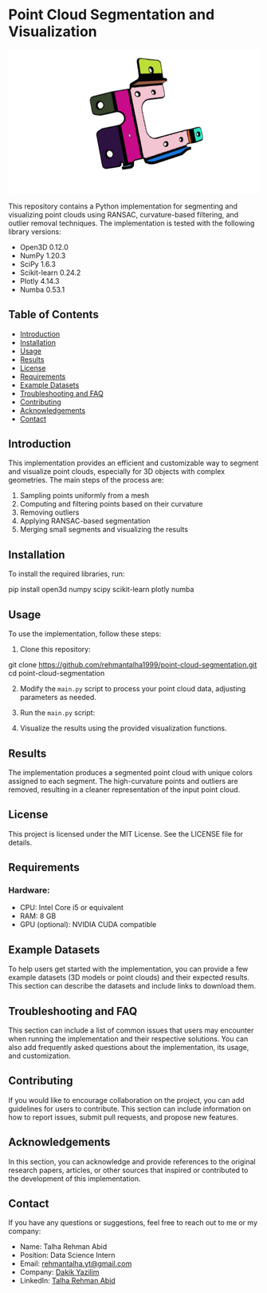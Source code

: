 # Point Cloud Segmentation and Visualization

![results 1](https://raw.githubusercontent.com/rehmantalha1999/part_segmentation/main/results%201.png)


This repository contains a Python implementation for segmenting and visualizing point clouds using RANSAC, curvature-based filtering, and outlier removal techniques. The implementation is tested with the following library versions:

- Open3D 0.12.0
- NumPy 1.20.3
- SciPy 1.6.3
- Scikit-learn 0.24.2
- Plotly 4.14.3
- Numba 0.53.1

## Table of Contents

- [Introduction](#introduction)
- [Installation](#installation)
- [Usage](#usage)
- [Results](#results)
- [License](#license)
- [Requirements](#requirements)
- [Example Datasets](#example-datasets)
- [Troubleshooting and FAQ](#troubleshooting-and-faq)
- [Contributing](#contributing)
- [Acknowledgements](#acknowledgements)
- [Contact](#contact)

## Introduction

This implementation provides an efficient and customizable way to segment and visualize point clouds, especially for 3D objects with complex geometries. The main steps of the process are:

1. Sampling points uniformly from a mesh
2. Computing and filtering points based on their curvature
3. Removing outliers
4. Applying RANSAC-based segmentation
5. Merging small segments and visualizing the results

## Installation

To install the required libraries, run:

pip install open3d numpy scipy scikit-learn plotly numba


## Usage

To use the implementation, follow these steps:

1. Clone this repository:

git clone https://github.com/rehmantalha1999/point-cloud-segmentation.git
cd point-cloud-segmentation

2. Modify the `main.py` script to process your point cloud data, adjusting parameters as needed.
3. Run the `main.py` script:

4. Visualize the results using the provided visualization functions.

## Results

The implementation produces a segmented point cloud with unique colors assigned to each segment. The high-curvature points and outliers are removed, resulting in a cleaner representation of the input point cloud.

## License

This project is licensed under the MIT License. See the LICENSE file for details.

## Requirements

### Hardware:

- CPU: Intel Core i5 or equivalent
- RAM: 8 GB
- GPU (optional): NVIDIA CUDA compatible

## Example Datasets

To help users get started with the implementation, you can provide a few example datasets (3D models or point clouds) and their expected results. This section can describe the datasets and include links to download them.

## Troubleshooting and FAQ

This section can include a list of common issues that users may encounter when running the implementation and their respective solutions. You can also add frequently asked questions about the implementation, its usage, and customization.

## Contributing

If you would like to encourage collaboration on the project, you can add guidelines for users to contribute. This section can include information on how to report issues, submit pull requests, and propose new features.

## Acknowledgements

In this section, you can acknowledge and provide references to the original research papers, articles, or other sources that inspired or contributed to the development of this implementation.

## Contact

If you have any questions or suggestions, feel free to reach out to me or my company:

- Name: Talha Rehman Abid
- Position: Data Science Intern
- Email: rehmantalha.yt@gmail.com
- Company: [Dakik Yazilim](https://www.dakikyazilim.com/)
- LinkedIn: [Talha Rehman Abid](https://www.linkedin.com/in/talha-rehman-abid-b46900214/)
